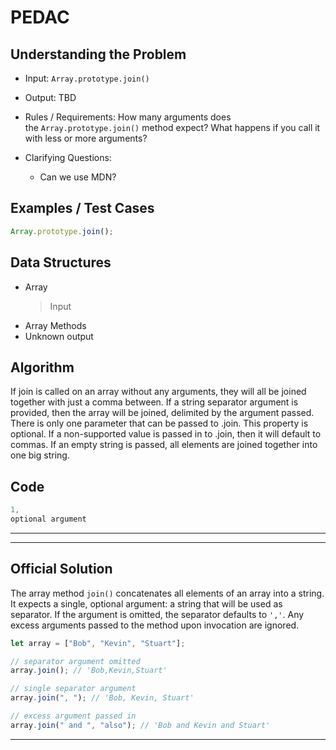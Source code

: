 # PEDAC

## Understanding the Problem

- Input:
  `Array.prototype.join()`

- Output:
  TBD

- Rules / Requirements:
  How many arguments does the `Array.prototype.join()` method expect? What happens if you call it with less or more arguments?

- Clarifying Questions:
  - Can we use MDN?

## Examples / Test Cases

```js
Array.prototype.join();
```

## Data Structures

- Array
  > Input
- Array Methods
- Unknown output

## Algorithm

If join is called on an array without any arguments, they will all be joined together with just a comma between.
If a string separator argument is provided, then the array will be joined, delimited by the argument passed.
There is only one parameter that can be passed to .join. This property is optional.
If a non-supported value is passed in to .join, then it will default to commas.
If an empty string is passed, all elements are joined together into one big string.

## Code

```js
1,
optional argument
```

---

---

## Official Solution

The array method `join()` concatenates all elements of an array into a string. It expects a single, optional argument: a string that will be used as separator. If the argument is omitted, the separator defaults to `','`. Any excess arguments passed to the method upon invocation are ignored.

```js
let array = ["Bob", "Kevin", "Stuart"];

// separator argument omitted
array.join(); // 'Bob,Kevin,Stuart'

// single separator argument
array.join(", "); // 'Bob, Kevin, Stuart'

// excess argument passed in
array.join(" and ", "also"); // 'Bob and Kevin and Stuart'
```

---
